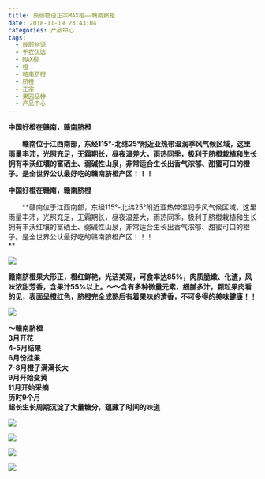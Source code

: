 ```yaml
---
title: 辰颐物语正宗MAX橙——赣南脐橙
date: 2018-11-19 23:43:04
categories: 产品中心
tags:
  - 辰颐物语
  - 千农优选
  - MAX橙
  - 橙
  - 赣南脐橙
  - 脐橙
  - 正宗
  - 果园品种
  - 产品中心
---
```



**中国好橙在赣南，赣南脐橙**

　　**赣南位于江西南部，东经115°-北纬25°附近亚热带湿润季风气候区域，这里雨量丰沛，光照充足，无霜期长，昼夜温差大，雨热同季，极利于脐橙栽植和生长拥有丰沃红壤的富硒土、弱碱性山泉，非常适合生长出香气浓郁、甜蜜可口的橙子。是全世界公认最好吃的赣南脐橙产区！！！**

<!-- more -->


**中国好橙在赣南，赣南脐橙**

　　**赣南位于江西南部，东经115°-北纬25°附近亚热带湿润季风气候区域，这里雨量丰沛，光照充足，无霜期长，昼夜温差大，雨热同季，极利于脐橙栽植和生长拥有丰沃红壤的富硒土、弱碱性山泉，非常适合生长出香气浓郁、甜蜜可口的橙子。是全世界公认最好吃的赣南脐橙产区！！！  
**

![](http://www.zuow.cn/wp-content/uploads/2018/11/1e96098d7a0ac99840e6.jpg)

**赣南脐橙果大形正，橙红鲜艳，光洁美观，可食率达85%，肉质脆嫩、化渣，风味浓甜芳香，含果汁55%以上。～～含有多种微量元素，细腻多汁，颗粒果肉看的见，表面呈橙红色，脐橙完全成熟后有着果味的清香，不可多得的美味健康！！**

![](http://www.zuow.cn/wp-content/uploads/2018/11/b8304d2790012fb6dad8-1024x768.jpg)

**～赣南脐橙**  
**3月开花**  
**4-5月结果**  
**6月份挂果**  
**7-8月橙子满满长大**  
**9月开始变黄**  
**11月开始采摘**  
**历时9个月**  
**超长生长周期沉淀了大量糖分，蕴藏了时间的味道**

![](http://www.zuow.cn/wp-content/uploads/2018/11/a9ecde959760fe8efbf0.jpg)

![](http://www.zuow.cn/wp-content/uploads/2018/11/781e15c35b23f84eb04f.jpg)

![](http://www.zuow.cn/wp-content/uploads/2018/11/9dd893f74e1aa276488b.jpg)

![](http://www.zuow.cn/wp-content/uploads/2018/11/9bfd2561446faa02dcfc.jpg)